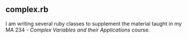 ## complex.rb

I am writing several ruby classes to supplement the material taught in my
MA 234 - *Complex Variables and their Applications* course.
